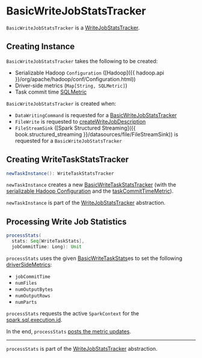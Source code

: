 # BasicWriteJobStatsTracker

`BasicWriteJobStatsTracker` is a [WriteJobStatsTracker](WriteJobStatsTracker.md).

## Creating Instance

`BasicWriteJobStatsTracker` takes the following to be created:

* <span id="serializableHadoopConf"> Serializable Hadoop `Configuration` ([Hadoop]({{ hadoop.api }}/org/apache/hadoop/conf/Configuration.html))
* <span id="driverSideMetrics"> Driver-side metrics (`Map[String, SQLMetric]`)
* <span id="taskCommitTimeMetric"> Task commit time [SQLMetric](../SQLMetric.md)

`BasicWriteJobStatsTracker` is created when:

* `DataWritingCommand` is requested for a [BasicWriteJobStatsTracker](../logical-operators/DataWritingCommand.md#basicWriteJobStatsTracker)
* `FileWrite` is requested to [createWriteJobDescription](FileWrite.md#createWriteJobDescription)
* `FileStreamSink` ([Spark Structured Streaming]({{ book.structured_streaming }}/datasources/file/FileStreamSink)) is requested for a `BasicWriteJobStatsTracker`

## <span id="newTaskInstance"> Creating WriteTaskStatsTracker

```scala
newTaskInstance(): WriteTaskStatsTracker
```

`newTaskInstance` creates a new [BasicWriteTaskStatsTracker](#creating-instance) (with the [serializable Hadoop Configuration](#serializableHadoopConf) and the [taskCommitTimeMetric](#taskCommitTimeMetric)).

`newTaskInstance` is part of the [WriteJobStatsTracker](WriteJobStatsTracker.md#newTaskInstance) abstraction.

## <span id="processStats"> Processing Write Job Statistics

```scala
processStats(
  stats: Seq[WriteTaskStats],
  jobCommitTime: Long): Unit
```

`processStats` uses the given [BasicWriteTaskStats](BasicWriteTaskStats.md)es to set the following [driverSideMetrics](#driverSideMetrics):

* `jobCommitTime`
* `numFiles`
* `numOutputBytes`
* `numOutputRows`
* `numParts`

`processStats` requests the active `SparkContext` for the [spark.sql.execution.id](../SQLExecution.md#EXECUTION_ID_KEY).

In the end, `processStats` [posts the metric updates](../SQLMetric.md#postDriverMetricUpdates).

---

`processStats` is part of the [WriteJobStatsTracker](WriteJobStatsTracker.md#processStats) abstraction.
